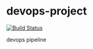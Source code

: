# devops-project

[![Build Status](https://travis-ci.com/firefly-serenity/devops-project.svg?branch=master)](https://travis-ci.com/firefly-serenity/devops-project)

devops pipeline
